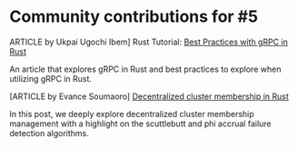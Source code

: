# Community contributions for #5

ARTICLE by Ukpai Ugochi Ibem] Rust Tutorial: [Best Practices with gRPC in Rust](https://hannysblog.netlify.app/rusty/rusty2)

An article that explores gRPC in Rust and best practices to explore when utilizing gRPC in Rust.


[ARTICLE by Evance Soumaoro] [Decentralized cluster membership in Rust](https://quickwit.io/blog/chitchat/)

In this post, we deeply explore decentralized cluster membership management with a highlight on the scuttlebutt and phi accrual failure detection algorithms. 
